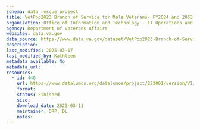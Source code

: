 ```yaml
---
schema: data_rescue_project 
title: VetPop2023 Branch of Service for Male Veterans- FY2024 and 2053
organization: Office of Information and Technology - IT Operations and Services (ITOPS)
agency: Department of Veterans Affairs
websites: data.va.gov
data_source: https-//www.data.va.gov/dataset/VetPop2023-Branch-of-Service-for-Male-Veterans-FY2/vfur-whcv
description: 
last_modified: 2025-03-17
last_modified_by: Kathleen
metadata_available: No
metadata_url: 
resources:
  - id: 440
    url: https-//www.datalumos.org/datalumos/project/223001/version/V1/view
    format: 
    status: Finished
    size: 
    download_date: 2025-03-11
    maintainer: DRP, DL
    notes: 
---
```

